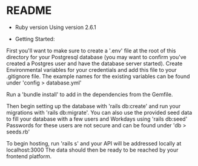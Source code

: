 # README
* Ruby version
Using version 2.6.1

* Getting Started:

First you'll want to make sure to create a '.env' file at the root of this directory for your Postgresql database (you may want to confirm you've created a Postgres user and have the database server started).  Create Environmental variables for your credentials and add this file to your .gitignore file.  The example names for the existing variables can be found under 'config > database.yml'

Run a 'bundle install' to add in the dependencies from the Gemfile.

Then begin setting up the database with 'rails db:create' and run your migrations with 'rails db:migrate'.  You can also use the provided seed data to fill your database with a few users and Workdays using 'rails db:seed'  Passwords for these users are not secure and can be found under 'db > seeds.rb' 

To begin hosting, run 'rails s' and your API will be addressed locally at localhost:3000
The data should then be ready to be reached by your frontend platform.



